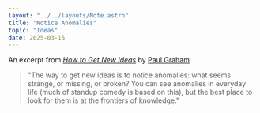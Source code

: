 ```yaml
---
layout: "../../layouts/Note.astro"
title: "Notice Anomalies"
topic: "Ideas"
date: 2025-03-15
---
```


An excerpt from [_How to Get New Ideas_](https://paulgraham.com/getideas.html) by [Paul Graham](https://x.com/paulg)

> "The way to get new ideas is to notice anomalies: what seems strange, or missing, or broken? You can see anomalies in everyday life (much of standup comedy is based on this), but the best place to look for them is at the frontiers of knowledge."
